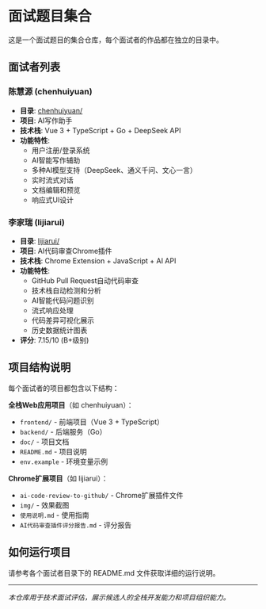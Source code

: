 # 面试题目集合

这是一个面试题目的集合仓库，每个面试者的作品都在独立的目录中。

## 面试者列表

### 陈慧源 (chenhuiyuan)
- **目录**: [chenhuiyuan/](./chenhuiyuan/)
- **项目**: AI写作助手
- **技术栈**: Vue 3 + TypeScript + Go + DeepSeek API
- **功能特性**:
  - 用户注册/登录系统
  - AI智能写作辅助
  - 多种AI模型支持（DeepSeek、通义千问、文心一言）
  - 实时流式对话
  - 文档编辑和预览
  - 响应式UI设计

### 李家瑞 (lijiarui)
- **目录**: [lijiarui/](./lijiarui/)
- **项目**: AI代码审查Chrome插件
- **技术栈**: Chrome Extension + JavaScript + AI API
- **功能特性**:
  - GitHub Pull Request自动代码审查
  - 技术栈自动检测和分析
  - AI智能代码问题识别
  - 流式响应处理
  - 代码差异可视化展示
  - 历史数据统计图表
- **评分**: 7.15/10 (B+级别)

## 项目结构说明

每个面试者的项目都包含以下结构：

**全栈Web应用项目**（如 chenhuiyuan）：
- `frontend/` - 前端项目（Vue 3 + TypeScript）
- `backend/` - 后端服务（Go）
- `doc/` - 项目文档
- `README.md` - 项目说明
- `env.example` - 环境变量示例

**Chrome扩展项目**（如 lijiarui）：
- `ai-code-review-to-github/` - Chrome扩展插件文件
- `img/` - 效果截图
- `使用说明.md` - 使用指南
- `AI代码审查插件评分报告.md` - 评分报告

## 如何运行项目

请参考各个面试者目录下的 README.md 文件获取详细的运行说明。

---

*本仓库用于技术面试评估，展示候选人的全栈开发能力和项目组织能力。*